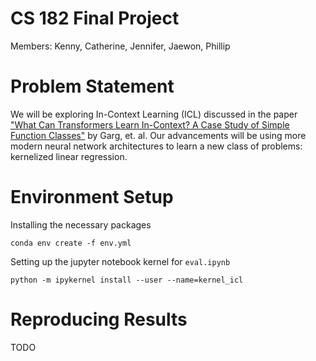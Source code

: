 # CS 182 Final Project
Members: Kenny, Catherine, Jennifer, Jaewon, Phillip

# Problem Statement
We will be exploring In-Context Learning (ICL) discussed in the paper ["What Can Transformers Learn In-Context? A Case Study of Simple Function Classes"](https://arxiv.org/abs/2208.01066) by Garg, et. al. Our advancements will be using more modern neural network architectures to learn a new class of problems: kernelized linear regression.

# Environment Setup
Installing the necessary packages
```
conda env create -f env.yml
```

Setting up the jupyter notebook kernel for `eval.ipynb`
```
python -m ipykernel install --user --name=kernel_icl
```

# Reproducing Results
TODO